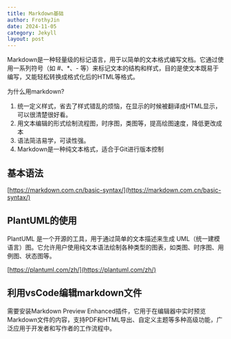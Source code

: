 ```yaml
---
title: Markdown基础 
author: FrothyJin
date: 2024-11-05
category: Jekyll
layout: post
---
```


Markdown是一种轻量级的标记语言，用于以简单的文本格式编写文档。它通过使用一系列符号（如 #、*、- 等）来标记文本的结构和样式，目的是使文本既易于编写，又能轻松转换成格式化后的HTML等格式。

为什么用markdown?
1. 统一定义样式，省去了样式错乱的烦恼，在显示的时候被翻译成HTML显示，可以很清楚很好看。
1. 用文本编辑的形式绘制流程图，时序图，类图等，提高绘图速度，降低更改成本
1. 语法简洁易学，可读性强。
1. Markdown是一种纯文本格式，适合于Git进行版本控制

基本语法
-------------

[https://markdown.com.cn/basic-syntax/](https://markdown.com.cn/basic-syntax/)


PlantUML的使用
-------------

PlantUML 是一个开源的工具，用于通过简单的文本描述来生成 UML（统一建模语言）图。它允许用户使用纯文本语法绘制各种类型的图表，如类图、时序图、用例图、状态图等。

[https://plantuml.com/zh/](https://plantuml.com/zh/)

利用vsCode编辑markdown文件
-------------

需要安装Markdown Preview Enhanced插件，它用于在编辑器中实时预览Markdown文件的内容，支持PDF和HTML导出、自定义主题等多种高级功能，广泛应用于开发者和写作者的工作流程中。